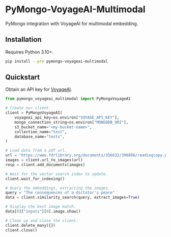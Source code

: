 # PyMongo-VoyageAI-Multimodal

PyMongo integration with VoyageAI for multimodal embedding.

## Installation

Requires Python 3.10+.

```bash
pip install --pre pymongo-voyageai-multimodal
```

## Quickstart

Obtain an API key for [VoyageAI](https://docs.voyageai.com/docs/api-key-and-installation).

```python
from pymongo_voyageai_multimodal import PyMongoVoyageAI

# Create our client.
client = PyMongoVoyageAI(
    voyageai_api_key=os.environ["VOYAGE_API_KEY"],
    mongo_connection_string=os.environ["MONGODB_URI"],
    s3_bucket_name="<my-bucket-name>",
    collection_name="test",
    database_name="tests",
)

# Load data from a pdf url.
url = "https://www.fdrlibrary.org/documents/356632/390886/readingcopy.pdf"
images = client.url_to_images(url)
resp = client.add_documents(images)

# Wait for the vector search index to update.
client.wait_for_indexing()

# Query the embeddings, extracting the images.
query = "The consequences of a dictator's peace"
data = client.similarity_search(query, extract_images=True)

# Display the best image match.
data[0]["inputs"][0].image.show()

# Clean up and close the client.
client.delete_many({})
client.close()
```
